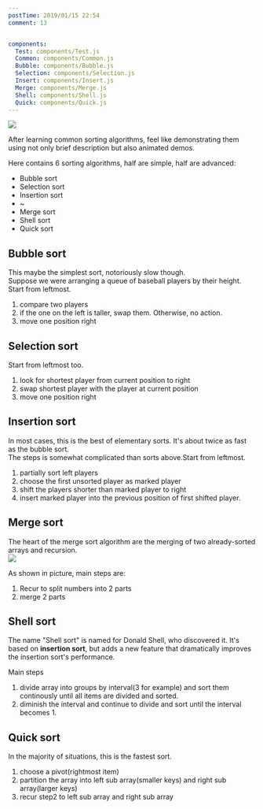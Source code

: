 ```yaml
---
postTime: 2019/01/15 22:54
comment: 13


components:
  Test: components/Test.js
  Common: components/Common.js
  Bubble: components/Bubble.js
  Selection: components/Selection.js
  Insert: components/Insert.js
  Merge: components/Merge.js
  Shell: components/Shell.js
  Quick: components/Quick.js
---
```

<Test />
<Common />

![](https://terry-su.github.io/BlogCDN/images/simpson-evolution.jpg)    

After learning common sorting algorithms, feel like demonstrating them using not only brief description but also animated demos.

Here contains 6 sorting algorithms, half are simple, half are advanced:
* Bubble sort
* Selection sort
* Insertion sort
* ~
* Merge sort
* Shell sort
* Quick sort



## Bubble sort
This maybe the simplest sort, notoriously slow though.  
Suppose we were arranging a queue of baseball players by their height. 
Start from leftmost.
1. compare two players 
2. if the one on the left is taller, swap them. Otherwise, no action.
3. move one position right

<Bubble />


## Selection sort
Start from leftmost too.
1. look for shortest player from current position to right
2. swap shortest player with the player at current position
2. move one position right


<Selection />


## Insertion sort
In most cases, this is the best of elementary sorts. It's about twice as fast as the bubble sort.  
The steps is somewhat complicated than sorts above.Start from leftmost.
1. partially sort left players
2. choose the first unsorted player as marked player
3. shift the players shorter than marked player to right
4. insert marked player into the previous  position of first shifted player.

<Insert />





## Merge sort
The heart of the merge sort algorithm are the merging of two already-sorted arrays and recursion.  
![](https://upload.wikimedia.org/wikipedia/commons/thumb/e/e6/Merge_sort_algorithm_diagram.svg/800px-Merge_sort_algorithm_diagram.svg.png)

As shown in picture, main steps are:
1. Recur to split numbers into 2 parts
2. merge 2 parts

<Merge />

## Shell sort
The name "Shell sort" is named for Donald Shell, who discovered it. It's based on **insertion sort**, but adds a new feature that dramatically improves the insertion sort's performance.  

Main steps
1. divide array into groups by interval(3 for example) and sort them continously until all items are divided and sorted.
2. diminish the interval and continue to divide and sort until the interval becomes 1.

<Shell />



## Quick sort
In the majority of situations, this is the fastest sort.

1. choose a pivot(rightmost item)
2. partition the array into left sub array(smaller keys) and right sub array(larger keys)
3. recur step2 to left sub array and right sub array

<Quick />